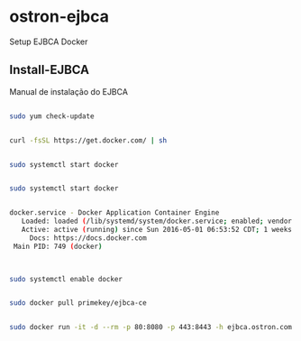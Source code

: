 # ostron-ejbca
Setup EJBCA Docker

## Install-EJBCA

Manual de instalação do EJBCA

```sh

sudo yum check-update

```
```sh

curl -fsSL https://get.docker.com/ | sh

```
```sh

sudo systemctl start docker

```
```sh

sudo systemctl start docker

```
```sh

docker.service - Docker Application Container Engine
   Loaded: loaded (/lib/systemd/system/docker.service; enabled; vendor preset: enabled)
   Active: active (running) since Sun 2016-05-01 06:53:52 CDT; 1 weeks 3 days ago
     Docs: https://docs.docker.com
 Main PID: 749 (docker)
 
```
```sh

sudo systemctl enable docker

```
```sh

sudo docker pull primekey/ejbca-ce

```
```sh

sudo docker run -it -d --rm -p 80:8080 -p 443:8443 -h ejbca.ostron.com -e TLS_SETUP_ENABLED="simple" primekey/ejbca-ce

```



 
 
 

